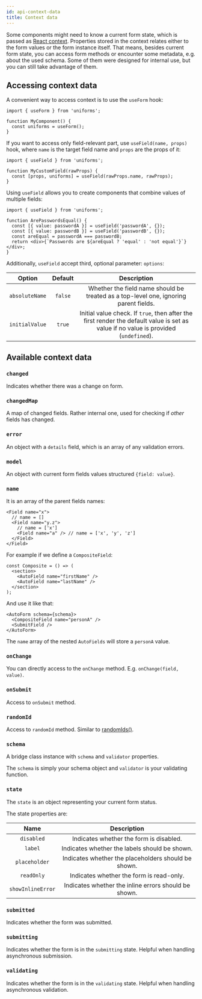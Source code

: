 ```yaml
---
id: api-context-data
title: Context data
---
```


Some components might need to know a current form state, which is passed as [React context](https://reactjs.org/docs/context.html).
Properties stored in the context relates either to the form values or the form instance itself.
That means, besides current form state, you can access form methods or encounter some metadata, e.g. about the used schema.
Some of them were designed for internal use, but you can still take advantage of them.

## Accessing context data

A convenient way to access context is to use the `useForm` hook:

```tsx
import { useForm } from 'uniforms';

function MyComponent() {
  const uniforms = useForm();
}
```

If you want to access only field-relevant part, use `useField(name, props)` hook, where `name` is the target field name and `props` are the props of it:

```tsx
import { useField } from 'uniforms';

function MyCustomField(rawProps) {
  const [props, uniforms] = useField(rawProps.name, rawProps);
}
```

Using `useField` allows you to create components that combine values of multiple fields:

```tsx
import { useField } from 'uniforms';

function ArePasswordsEqual() {
  const [{ value: passwordA }] = useField('passwordA', {});
  const [{ value: passwordB }] = useField('passwordB', {});
  const areEqual = passwordA === passwordB;
  return <div>{`Passwords are ${areEqual ? 'equal' : 'not equal'}`}</div>;
}
```

Additionally, `useField` accept third, optional parameter: `options`:

|     Option     | Default |                                                             Description                                                              |
| :------------: | :-----: | :----------------------------------------------------------------------------------------------------------------------------------: |
| `absoluteName` | `false` |                         Whether the field name should be treated as a top-level one, ignoring parent fields.                         |
| `initialValue` | `true`  | Initial value check. If `true`, then after the first render the default value is set as value if no value is provided (`undefined`). |

## Available context data

### `changed`

Indicates whether there was a change on form.

### `changedMap`

A map of changed fields. Rather internal one, used for checking if _other_ fields has changed.

### `error`

An object with a `details` field, which is an array of any validation errors.

### `model`

An object with current form fields values structured `{field: value}`.

### `name`

It is an array of the parent fields names:

```tsx
<Field name="x">
  // name = []
  <Field name="y.z">
    // name = ['x']
    <Field name="a" /> // name = ['x', 'y', 'z']
  </Field>
</Field>
```

For example if we define a `CompositeField`:

```tsx
const Composite = () => (
  <section>
    <AutoField name="firstName" />
    <AutoField name="lastName" />
  </section>
);
```

And use it like that:

```tsx
<AutoForm schema={schema}>
  <CompositeField name="personA" />
  <SubmitField />
</AutoForm>
```

The `name` array of the nested `AutoFields` will store a `personA` value.

### `onChange`

You can directly access to the `onChange` method. E.g. `onChange(field, value)`.

### `onSubmit`

Access to `onSubmit` method.

### `randomId`

Access to `randomId` method. Similar to [randomIds()](/docs/api-helpers#randomidsprefix).

### `schema`

A bridge class instance with `schema` and `validator` properties.

The `schema` is simply your schema object and `validator` is your validating function.

### `state`

The `state` is an object representing your current form status.

The state properties are:

|       Name        |                     Description                      |
| :---------------: | :--------------------------------------------------: |
|    `disabled`     |       Indicates whether the form is disabled.        |
|      `label`      |    Indicates whether the labels should be shown.     |
|   `placeholder`   | Indicates whether the placeholders should be shown.  |
|    `readOnly`     |       Indicates whether the form is read-only.       |
| `showInlineError` | Indicates whether the inline errors should be shown. |

### `submitted`

Indicates whether the form was submitted.

### `submitting`

Indicates whether the form is in the `submitting` state. Helpful when handling asynchronous submission.

### `validating`

Indicates whether the form is in the `validating` state. Helpful when handling asynchronous validation.
